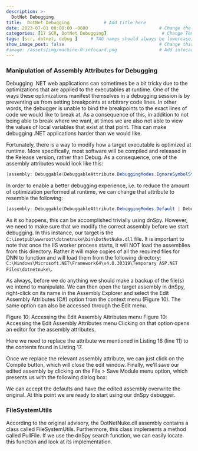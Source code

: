 ```yaml
---
description: >-
  DotNet Debugging
title:  DotNet Debugging             # Add title here
date: 2023-07-01 08:00:00 -0600                           # Change the date to match completion date
categories: [17 SCR, DotNet Debugging]                     # Change Templates to Writeup
tags: [scr, dotnet, debug ]     # TAG names should always be lowercase; replace template with writeup, and add relevant tags
show_image_post: false                                    # Change this to true
#image: /assets/img/machine-0-infocard.png                # Add infocard image here for post preview image
---
```


### Manipulation of Assembly Attributes for Debugging
Debugging .NET web applications can sometimes be a bit tricky due to the optimizations that are applied to the executables at runtime. One of the ways these optimizations manifest themselves in a debugging session is by preventing us from setting breakpoints at arbitrary code lines. In other words, the debugger is unable to bind the breakpoints to the exact lines of code we would like to break at. As a consequence of this, in addition to not being able to break where we want, at times we are also not able to view the values of local variables that exist at that point. This can make debugging .NET applications harder than we would like.

Fortunately, there is a way to modify how a target executable is optimized at runtime. More specifically, most software will be compiled and released in the Release version, rather than Debug. As a consequence, one of the assembly attributes would look like this:
```powershell
[assembly: Debuggable(DebuggableAttribute.DebuggingModes.IgnoreSymbolStoreSequencePoints)]
```

In order to enable a better debugging experience, i.e. to reduce the amount of optimization performed at runtime, we can change that attribute to resemble the following:

```powershell
[assembly: Debuggable(DebuggableAttribute.DebuggingModes.Default | DebuggableAttribute.DebuggingModes.DisableOptimizations | DebuggableAttribute.DebuggingModes.IgnoreSymbolStoreSequencePoints | DebuggableAttribute.DebuggingModes.EnableEditAndContinue)]
```

As it so happens, this can be accomplished trivially using dnSpy. However, we need to make sure that we modify the correct assembly before we start debugging. In this instance, our target is the `C:\inetpub\wwwroot\dotnetnuke\bin\DotNetNuke.dll` file. It is important to note that once the IIS worker process starts, it will NOT load the assemblies from this directory. Rather it will make copies of all the required files for DNN to function and will load them from the following directory: `C:\Windows\Microsoft.NET\Framework64\v4.0.30319\Temporary ASP.NET Files\dotnetnuke\`.

As always, before we do anything we should make a backup of the file(s) we intend to manipulate. We can then open the target assembly in dnSpy, right-click on its name in the Assembly Explorer and select the Edit Assembly Attributes (C#) option from the context menu (Figure 10). The same option can also be accessed through the Edit menu.

Figure 10: Accessing the Edit Assembly Attributes menu
Figure 10: Accessing the Edit Assembly Attributes menu
Clicking on that option opens an editor for the assembly attributes.

Here we need to replace the attribute we mentioned in Listing 16 (line 11) to the contents found in Listing 17.

Once we replace the relevant assembly attribute, we can just click on the Compile button, which will close the edit window. Finally, we'll save our edited assembly by clicking on the File > Save Module menu option, which presents us with the following dialog box:

We can accept the defaults and have the edited assembly overwrite the original. At this point we are ready to start using our dnSpy debugger.

### FileSystemUtils

According to the original advisory, the DotNetNuke.dll assembly contains a class called FileSystemUtils. Furthermore, this class implements a method called PullFile. If we use the dnSpy search function, we can easily locate this function and look at its implementation.